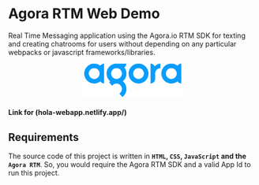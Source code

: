 # Agora RTM Web Demo

Real Time Messaging application using the Agora.io RTM SDK for texting and creating chatrooms for users without depending on any particular webpacks or javascript frameworks/libraries.

<p align="center">
<img src="assets/img/logo.png" width="200px" alt="Agora Logo"/>
</a>
</p>

#### Link for (hola-webapp.netlify.app/)

## Requirements

The source code of this project is written in **`HTML`, `CSS`, `JavaScript` and the `Agora RTM`**. So, you would require the Agora RTM SDK and a valid App Id to run this project.








